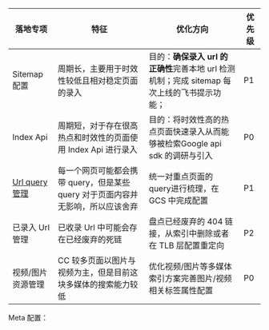 | 落地专项                                                  | 特征                                                         | 优化方向                                                     | 优先级 |
| --------------------------------------------------------- | ------------------------------------------------------------ | ------------------------------------------------------------ | ------ |
| Sitemap 配置                                              | 周期长，主要用于时效性较低且相对稳定页面的录入               | 目的：**确保录入** **url** **的正确性**完善本地 url 检测机制；完成 sitemap 每次上线的飞书提示功能； | P1     |
| Index Api                                                 | 周期短，对于存在很高热点和时效性的页面使用 Index Api 进行录入 | 目的：将时效性高的热点页面快速录入从而能够被检索Google api sdk 的调研与引入 | P0     |
| [Url query 管理](https://ahrefs.com/blog/url-parameters/) | 每一个网页可能都会携带 query，但是某些 query 对于页面内容并无影响，所以应该舍弃 | 统一对重点页面的 query进行梳理，在 GCS 中完成配置            | P1     |
| 已录入 Url 管理                                           | 已收录 Url 中可能会存在已经废弃的死链                        | 盘点已经废弃的 404 链接，从索引中删除或者在 TLB 层配置重定向 | P2     |
| 视频/图片资源管理                                         | CC 较多页面以图片与视频为主，但是目前这块多媒体的搜索能力较低 | 优化视频/图片等多媒体索引方案完善图片/视频相关标签属性配置   | P0     |

Meta 配置：

<meta name="keywords" content="ad,tiktok,creator,market,marketplace,tiktok creator,TCM,tiktok marketplace,marketing,advertising"/>

<meta name="description" content="The official platform for brand and creator collaborations on TikTok.Meet the most popular creators in TikTok.Tap into TikTok’s exclusive first-party insights on audience demos, growth trends, best-performing videos and much more."/>

